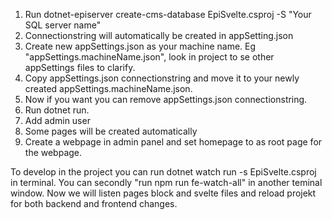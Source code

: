 1. Run dotnet-episerver create-cms-database EpiSvelte.csproj -S "Your SQL server name"
3. Connectionstring will automatically be created in appSetting.json 
3. Create new appSettings.json as your machine name. Eg "appSettings.machineName.json", look in project to se other appSettings files to clarify.
4. Copy appSettings.json connectionstring and move it to your newly created appSettings.machineName.json. 
5. Now if you want you can remove appSettings.json connectionstring. 
6. Run dotnet run.
7. Add admin user 
8. Some pages will be created automatically 
9. Create a webpage in admin panel and set homepage to as root page for the webpage.

To develop in the project you can run dotnet watch run -s EpiSvelte.csproj in terminal. You can secondly "run npm run fe-watch-all" in another teminal window.
Now we will listen pages block and svelte files and reload projekt for both backend and frontend changes.
